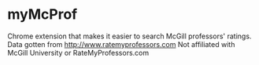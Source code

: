 # myMcProf
Chrome extension that makes it easier to search McGill professors' ratings. Data gotten from http://www.ratemyprofessors.com
Not affiliated with McGill University or RateMyProfessors.com
